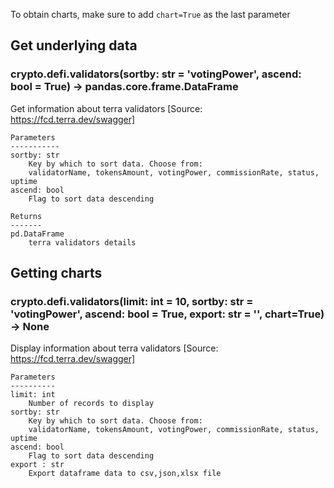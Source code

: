 To obtain charts, make sure to add `chart=True` as the last parameter

## Get underlying data 
### crypto.defi.validators(sortby: str = 'votingPower', ascend: bool = True) -> pandas.core.frame.DataFrame

Get information about terra validators [Source: https://fcd.terra.dev/swagger]

    Parameters
    -----------
    sortby: str
        Key by which to sort data. Choose from:
        validatorName, tokensAmount, votingPower, commissionRate, status, uptime
    ascend: bool
        Flag to sort data descending

    Returns
    -------
    pd.DataFrame
        terra validators details

## Getting charts 
### crypto.defi.validators(limit: int = 10, sortby: str = 'votingPower', ascend: bool = True, export: str = '', chart=True) -> None

Display information about terra validators [Source: https://fcd.terra.dev/swagger]

    Parameters
    ----------
    limit: int
        Number of records to display
    sortby: str
        Key by which to sort data. Choose from:
        validatorName, tokensAmount, votingPower, commissionRate, status, uptime
    ascend: bool
        Flag to sort data descending
    export : str
        Export dataframe data to csv,json,xlsx file
